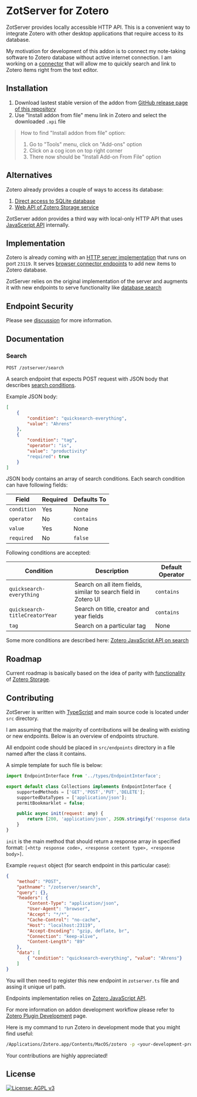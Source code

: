 # ZotServer for Zotero

ZotServer provides locally accessible HTTP API.
This is a convenient way to integrate Zotero with other desktop applications that require access to its database.

My motivation for development of this addon is to connect my note-taking software to Zotero database without active internet connection.
I am working on a [connector](https://github.com/MunGell/obsidian-zotero) that will allow me to quickly search and link to Zotero items right from the text editor.

## Installation

1. Download lastest stable version of the addon from [GitHub release page of this repository](https://github.com/MunGell/ZotServer/releases/)
2. Use "Install addon from file" menu link in Zotero and select the downloaded `.xpi` file

> How to find "Install addon from file" option:
> 1. Go to "Tools" menu, click on "Add-ons" option
> 2. Click on a cog icon on top right corner
> 3. There now should be "Install Add-on From File" option

## Alternatives

Zotero already provides a couple of ways to access its database:

1. [Direct access to SQLite database](https://www.zotero.org/support/dev/client_coding/direct_sqlite_database_access)
2. [Web API of Zotero Storage service](https://www.zotero.org/support/dev/web_api/v3/start)

ZotServer addon provides a third way with local-only HTTP API that uses [JavaSceript API](https://www.zotero.org/support/dev/client_coding/javascript_api) internally.

## Implementation

Zotero is already coming with an [HTTP server implementation](https://github.com/zotero/zotero/blob/master/chrome/content/zotero/xpcom/server.js) that runs on port `23119`.
It serves [browser connector endpoints](https://github.com/zotero/zotero/blob/master/chrome/content/zotero/xpcom/connector/server_connector.js) to add new items to Zotero database.

ZotServer relies on the original implementation of the server and augments it with new endpoints to serve functionality like [database search](https://github.com/MunGell/ZotServer/blob/main/src/endpoints/Search.ts)

## Endpoint Security

Please see [discussion](https://github.com/MunGell/ZotServer/issues/1) for more information.

## Documentation

### Search

`POST /zotserver/search`

A search endpoint that expects POST request with JSON body that describes [search conditions](https://www.zotero.org/support/dev/client_coding/javascript_api#zotero_search_basics).

Example JSON body:

```json
[
    {
        "condition": "quicksearch-everything",
        "value": "Ahrens"
    },
    {
        "condition": "tag",
        "operator": "is",
        "value": "productivity"
        "required": true
    }
]
```

JSON body contains an array of search conditions.
Each search condition can have following fields:

|Field      |Required|Defaults To|
|-----------|--------|-----------|
|`condition`| Yes    | None      |
|`operator` | No     |`contains` |
|`value`    | Yes    | None      |
|`required` | No     |`false`    |

Following conditions are accepted:

| Condition                      | Description                                                          | Default Operator   |
|--------------------------------|----------------------------------------------------------------------|--------------------|
| `quicksearch-everything`       | Search on all item fields, similar to search field in Zotero UI      | `contains`         |
| `quicksearch-titleCreatorYear` | Search on title, creator and year fields                             | `contains`         |
| `tag`                          | Search on a particular tag                                           | None               |

Some more conditions are described here: [Zotero JavaScript API on search](https://www.zotero.org/support/dev/client_coding/javascript_api#zotero_search_basics)

## Roadmap

Current roadmap is basically based on the idea of parity with [functionality](https://www.zotero.org/support/dev/web_api/v3/basics) of [Zotero Storage](https://www.zotero.org/storage).

## Contributing

ZotServer is written with [TypeScript](https://www.typescriptlang.org) and main source code is located under `src` directory.

I am assuming that the majority of contributions will be dealing with existing or new endpoints. Below is an overview of endpoints structure.

All endpoint code should be placed in `src/endpoints` directory in a file named after the class it contains.

A simple template for such file is below:

```js
import EndpointInterface from '../types/EndpointInterface';

export default class Collections implements EndpointInterface {
    supportedMethods = ['GET','POST','PUT','DELETE'];
    supportedDataTypes = ['application/json'];
    permitBookmarklet = false;

    public async init(request: any) {
        return [200, 'application/json', JSON.stringify('response data')];
    }
}
```

`init` is the main method that should return a response array in specified format: `[<http response code>, <response content type>, <response body>]`.

Example `request` object (for search endpoint in this particular case):

```json
{
    "method": "POST",
    "pathname": "/zotserver/search",
    "query": {},
    "headers": {
        "Content-Type": "application/json",
        "User-Agent": "browser",
        "Accept": "*/*",
        "Cache-Control": "no-cache",
        "Host": "localhost:23119",
        "Accept-Encoding": "gzip, deflate, br",
        "Connection": "keep-alive",
        "Content-Length": "89"
    },
    "data": [
        { "condition": "quicksearch-everything", "value": "Ahrens"}
    ]
}
```

You will then need to register this new endpoint in `zotserver.ts` file and assing it unique url path.

Endpoints implementation relies on [Zotero JavaScript API](https://www.zotero.org/support/dev/client_coding/javascript_api).

For more information on addon development workflow please refer to [Zotero Plugin Development](https://www.zotero.org/support/dev/client_coding/plugin_development) page.

Here is my command to run Zotero in development mode that you might find useful:

```sh
/Applications/Zotero.app/Contents/MacOS/zotero -p <your-development-profile-name> -ZoteroDebugText -jsconsole -purgecache
```

Your contributions are highly appreciated!

## License

[![License: AGPL v3](https://img.shields.io/badge/License-AGPL%20v3-blue.svg)](https://www.gnu.org/licenses/agpl-3.0)
